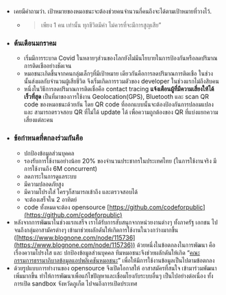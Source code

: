 - เคยมีคำถามว่า. เป้าหมายของหมอชนะจะต้องช่วยคนจำนวนกี่คนถึงจะได้ตามเป้าหมายที่วางไว้.
	- > เพียง 1 คน เท่านั้น  ทุกชีวิตมีค่า ไม่ควรที่จะมีการสูญเสีย”
- ### ต้นเดือนมกราคม
	- เริ่มมีการระบาด Covid ในหลายๆส่วนของโลกยังไม่มีนโยบายในการป้องกันหรือลดปริมาณการติดเชืออย่างชัดเจน
	- หมอชนะเกิดขึ้นจากคนกลุ่มเล็กๆที่มีเป้าหมาย เดียวกันคือการลดปริมาณการติดเชือ ในช่วงนั้นส่งผลกับจำนวนผู้เสียชีวิต จึงเริ่มเกิดการรวมตัวของ developer ในช่วงแรกไม่ถึงสิบคน
	- หนึ่งในวิธีการลดปริมาณการติดเชื่อคือ contact tracing  **แจ้งเตือนผู้ที่มีความเสี่ยงให้ได้เร็วที่สุด**  เป็นที่มาของการใช้งาน  Geolocation(GPS), Bluetooth และ scan QR code ของหมอชนะด้วยกัน โดย QR code ที่ออกแบบนั้นจะต้องป้องกันการปลอมแปลง และ สามารถตรวจสอบ QR ที่ไม่ได้ update ได้ เพื่อความถูกต้องของ QR ที่แบ่งแยกความเสี่ยงแต่ละคน
- ### ข้อกำหนดที่ตกลงร่วมกันคือ
	- ปกป้องข้อมูลส่วนบุคคล
	- รองรับการใช้งานอย่างน้อย 20% ของจำนวนประชากรในประเทศไทย   (ในการใช้งานจริง มีการใช้งานถึง 6M concurrent)
	- ลดภาระในการดูแลระบบ
	- มีความปลอดภัยสูง
	- มีความโปรงใส่ ใครๆก็สามารถเข้าถึง และตรวจสอบได้
	- จะต้องเสร็จใน 2 อาทิตย์
	- code ทั้งหมดจะต้อง opensource [https://github.com/codeforpublic](https://github.com/codeforpublic)
- หลังจากการพัฒนาในช่วงแรกเสร็จ เราได้รับการสับสนุกจากหน่วยงานต่างๆ ทั้งภาครัฐ เอกชน ไปจนถึงกลุ่มอาสามัครต่างๆ เข้ามาช่วยผลักดันให้เกิดการใช้งานในวงกว่างมากขึ้น ([https://www.blognone.com/node/115736](https://www.blognone.com/node/115736))       ด้วยหนึ่งในข้อตกลงในการพัฒนา คือเรื่องความโปรงใส และ ปกป้องข้อมูลส่วนบุคคล   ทีมหมอชนะจึงช่วยผลักดันให้เกิด “[คณะกรรมการธรรมาภิบาลข้อมูลแอปพลิเคชันหมอชนะ](https://www.dga.or.th/wp-content/uploads/2021/04/รายงานการประชุมคณะกรรมการธรรมาภิบาลข้อมูลแอปพลิเคชันหมอชนะ.pdf)”  เพื่อให้มีการใช้งานข้อมูลเป็นไปตามข้อตกลง
- ด้วยรูปแบบการทำงานของ opensource  จึงเปิดโอกาสให้ อาสาสมัครที่สนใจ เข้ามาร่วมพัฒนาเพิ่มมากขึ้น  ทำให้การพัฒนาเพื่อแก้ไขปัญหาและเชื่อมโยงกับระบบอื่นๆ เป็นไปอย่างต่อเนื่อง  ทั้งการเปิด sandbox จังหวัดภูเก็ต ไปจนถึงการเปิดประเทศ